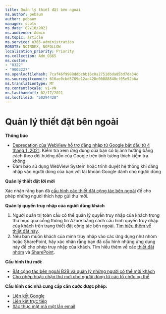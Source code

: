 ```yaml
---
title: Quản lý thiết đặt bên ngoài
ms.author: pebaum
author: pebaum
manager: scotv
ms.date: 02/10/2021
ms.audience: Admin
ms.topic: article
ms.service: o365-administration
ROBOTS: NOINDEX, NOFOLLOW
localization_priority: Priority
ms.collection: Adm_O365
ms.custom:
- "8322"
- "9003227"
ms.openlocfilehash: 7caf46f9988ddbcbb16c0a2751dbda85bd7da34c
ms.sourcegitcommit: 616ae0cbd5769e12ae428e00088840cf05e52b6a
ms.translationtype: MT
ms.contentlocale: vi-VN
ms.lasthandoff: 02/17/2021
ms.locfileid: "50294428"
---
```

# <a name="managing-external-settings"></a>Quản lý thiết đặt bên ngoài

**Thông báo**

- [Deprecation của WebView hỗ trợ đăng nhập từ Google bắt đầu từ 4 tháng 1, 2021](https://docs.microsoft.com/azure/active-directory/external-identities/google-federation?WT.mc_id=Portal-Microsoft_Azure_Support#deprecation-of-webview-sign-in-support). Kiểm tra xem ứng dụng của bạn có bị ảnh hưởng bằng cách theo dõi hướng dẫn của Google trên tính tương thích kiểm tra không
- Đảm bảo sử dụng WebView System hoặc trình duyệt hệ thống khi đăng nhập vào người dùng của bạn với tài khoản Google dành cho người dùng

**Quản lý thiết đặt lời mời**

Xác nhận rằng bạn đã [cấu hình các thiết đặt cộng tác bên ngoài](https://docs.microsoft.com/azure/active-directory/external-identities/delegate-invitations?WT.mc_id=Portal-Microsoft_Azure_Support) để cho phép những người thích hợp gửi thư mời.

**Quản lý quyền truy nhập của người dùng khách**

1. Người quản trị toàn cầu có thể quản lý quyền truy nhập của khách trong thư mục qua cổng thông tin Azure bằng cách cấu hình quyền truy nhập của khách trên trang thiết đặt cộng tác bên ngoài. [Tìm hiểu thêm về thiết đặt này](https://docs.microsoft.com/azure/active-directory/fundamentals/users-default-permissions?WT.mc_id=Portal-Microsoft_Azure_Support).
2. Nếu bạn muốn khách của mình truy nhập vào các ứng dụng như nhóm hoặc SharePoint, hãy xác nhận rằng bạn đã cấu hình những ứng dụng này để cho phép truy nhập của khách. Tìm hiểu thêm về các [thiết đặt nhóm](https://docs.microsoft.com/microsoftteams/guest-access?WT.mc_id=Portal-Microsoft_Azure_Support) và [SharePoint](https://docs.microsoft.com/sharepoint/external-sharing-overview?WT.mc_id=Portal-Microsoft_Azure_Support).

**Cấu hình thư mời:**

- [Bật cộng tác bên ngoài B2B và quản lý những người có thể mời khách](https://docs.microsoft.com/azure/active-directory/b2b/delegate-invitations?WT.mc_id=Portal-Microsoft_Azure_Support)
- [Cho phép hoặc chặn thư mời cho người dùng từ các tổ chức cụ thể](https://docs.microsoft.com/azure/active-directory/b2b/allow-deny-list?WT.mc_id=Portal-Microsoft_Azure_Support)

**Cấu hình các nhà cung cấp căn cước được phép:**

- [Liên kết Google](https://docs.microsoft.com/azure/active-directory/b2b/google-federation?WT.mc_id=Portal-Microsoft_Azure_Support)
- [Liên kết trực tiếp](https://docs.microsoft.com/azure/active-directory/b2b/direct-federation?WT.mc_id=Portal-Microsoft_Azure_Support)
- [Xác thực mật mã một lần email](https://docs.microsoft.com/azure/active-directory/b2b/one-time-passcode?WT.mc_id=Portal-Microsoft_Azure_Support)
